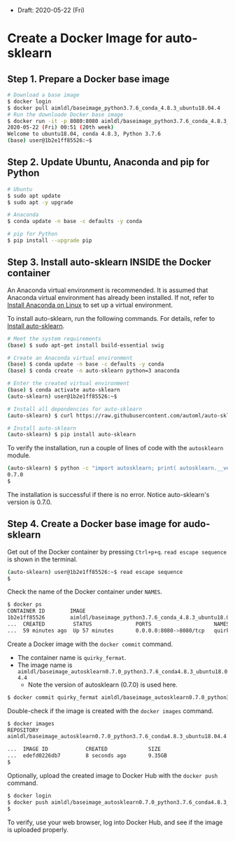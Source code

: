 * Draft: 2020-05-22 (Fri)

# Create a Docker Image for auto-sklearn

## Step 1. Prepare a Docker base image

```bash
# Download a base image
$ docker login
$ docker pull aimldl/baseimage_python3.7.6_conda_4.8.3_ubuntu18.04.4
# Run the downloade Docker base image
$ docker run -it -p 8080:8080 aimldl/baseimage_python3.7.6_conda_4.8.3_ubuntu18.04.4 bash
2020-05-22 (Fri) 00:51 (20th week)
Welcome to ubuntu18.04, conda 4.8.3, Python 3.7.6
(base) user@1b2e1ff85526:~$ 
```

## Step 2. Update Ubuntu, Anaconda and pip for Python

```bash
# Ubuntu
$ sudo apt update
$ sudo apt -y upgrade

# Anaconda
$ conda update -n base -c defaults -y conda

# pip for Python
$ pip install --upgrade pip
```

## Step 3. Install auto-sklearn INSIDE the Docker container

An Anaconda virtual environment is recommended. It is assumed that Anaconda virtual environment has already been installed. If not, refer to [Install Anaconda on Linux](../../compuing_environments/anaconda/INSTALL.md) to set up a virtual environment. 

To install auto-sklearn, run the following commands. For details, refer to [Install auto-sklearn](../INSTALL.md).

```bash
# Meet the system requirements
(base) $ sudo apt-get install build-essential swig

# Create an Anaconda virtual environment
(base) $ conda update -n base -c defaults -y conda
(base) $ conda create -n auto-sklearn python=3 anaconda

# Enter the created virtual environment
(base) $ conda activate auto-sklearn
(auto-sklearn) user@1b2e1ff85526:~$ 

# Install all dependencies for auto-sklearn
(auto-sklearn) $ curl https://raw.githubusercontent.com/automl/auto-sklearn/master/requirements.txt | xargs -n 1 -L 1 pip install

# Install auto-sklearn
(auto-sklearn) $ pip install auto-sklearn
```

To verify the installation, run a couple of lines of code with the `autosklearn` module.

```bash
(auto-sklearn) $ python -c "import autosklearn; print( autosklearn.__version__ )"
0.7.0
$
```

The installation is successful if there is no error. Notice auto-sklearn's version is 0.7.0.

## Step 4. Create a Docker base image for audo-sklearn

Get out of the Docker container by pressing `Ctrl+p+q`. `read escape sequence` is shown in the terminal.

```bash
(auto-sklearn) user@1b2e1ff85526:~$ read escape sequence
$ 
```

Check the name of the Docker container under `NAMES`.

```bash
$ docker ps
CONTAINER ID        IMAGE                                                    COMMAND  ...
1b2e1ff85526        aimldl/baseimage_python3.7.6_conda_4.8.3_ubuntu18.04.4   "bash"   ... 
...  CREATED         STATUS              PORTS                    NAMES
...  59 minutes ago  Up 57 minutes       0.0.0.0:8080->8080/tcp   quirky_fermat
```

Create a Docker image with the `docker commit` command.

* The container name is `quirky_fermat`.
* The image name is `aimldl/baseimage_autosklearn0.7.0_python3.7.6_conda4.8.3_ubuntu18.04.4`
  * Note the version of autosklearn (0.7.0) is used here.

```bash
$ docker commit quirky_fermat aimldl/baseimage_autosklearn0.7.0_python3.7.6_conda4.8.3_ubuntu18.04.4
```

Double-check if the image is created with the `docker images` command.

```bash
$ docker images
REPOSITORY                                                              TAG     ...
aimldl/baseimage_autosklearn0.7.0_python3.7.6_conda4.8.3_ubuntu18.04.4  latest  ...

...  IMAGE ID            CREATED             SIZE
...  edefd0226db7        8 seconds ago       9.35GB
$
```

Optionally, upload the created image to Docker Hub with the `docker push` command.

```bash
$ docker login
$ docker push aimldl/baseimage_autosklearn0.7.0_python3.7.6_conda4.8.3_ubuntu18.04.4
$
```

 To verify, use your web browser, log into Docker Hub, and see if the image is uploaded properly.
